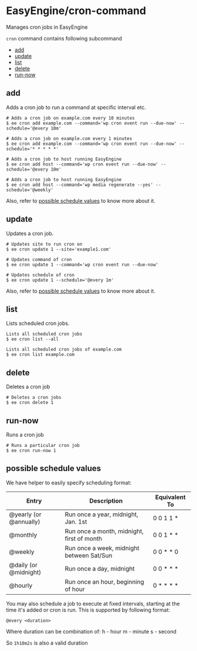 # EasyEngine/cron-command

Manages cron jobs in EasyEngine

`cron` command contains following subcommand
 * [add](#add)
 * [update](#update)
 * [list](#list)
 * [delete](#delete)
 * [run-now](#run-now)
 
 ## add
 
 Adds a cron job to run a command at specific interval etc.

 ```
 # Adds a cron job on example.com every 10 minutes
 $ ee cron add example.com --command='wp cron event run --due-now' --schedule='@every 10m'
 
 # Adds a cron job on example.com every 1 minutes
 $ ee cron add example.com --command='wp cron event run --due-now' --schedule='* * * * *'
 
 # Adds a cron job to host running EasyEngine
 $ ee cron add host --command='wp cron event run --due-now' --schedule='@every 10m'
 
 # Adds a cron job to host running EasyEngine
 $ ee cron add host --command='wp media regenerate --yes' --schedule='@weekly'
 ```
 
 Also, refer to [possible schedule values](#possible-schedule-values) to know more about it.
 
 ## update
 
 Updates a cron job.
 
 ```
 # Updates site to run cron on
 $ ee cron update 1 --site='example1.com'
 
 # Updates command of cron
 $ ee cron update 1 --command='wp cron event run --due-now'
 
 # Updates schedule of cron
 $ ee cron update 1 --schedule='@every 1m'
 ```
 Also, refer to [possible schedule values](#possible-schedule-values) to know more about it.

 ## list
 
 Lists scheduled cron jobs.
 
 ```
 Lists all scheduled cron jobs
 $ ee cron list --all

 Lists all scheduled cron jobs of example.com
 $ ee cron list example.com
 ```
 
 ## delete
 
 Deletes a cron job
 
 ```
 # Deletes a cron jobs
 $ ee cron delete 1
 ```
 
 ## run-now
 
 Runs a cron job
 
 ```
 # Runs a particular cron job
 $ ee cron run-now 1
 ```

## possible schedule values

 We have helper to easily specify scheduling format:

| Entry                  | Description                                | Equivalent To |
| ---------------------- | ------------------------------------------ | ------------- |
| @yearly (or @annually) | Run once a year, midnight, Jan. 1st        | 0 0 1 1 *     |
| @monthly               | Run once a month, midnight, first of month | 0 0 1 * *     |
| @weekly                | Run once a week, midnight between Sat/Sun  | 0 0 * * 0     |
| @daily (or @midnight)  | Run once a day, midnight                   | 0 0 * * *     |
| @hourly                | Run once an hour, beginning of hour        | 0 * * * *     |

You may also schedule a job to execute at fixed intervals, starting at the time it's added or cron is run.
This is supported by following format:

`@every <duration>`

Where duration can be combination of:
   <number>h  - hour
   <number>m  - minute
   <number>s  - second

   So `1h10m2s` is also a valid duration
